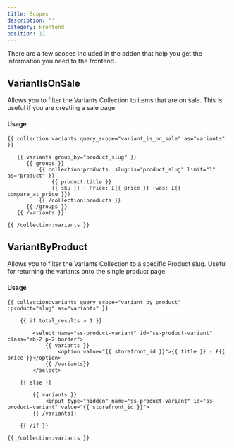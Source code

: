 ```yaml
---
title: Scopes
description: ''
category: Frontend
position: 11
---
```


There are a few scopes included in the addon that help you get the information you need to the frontend.

## VariantIsOnSale

Allows you to filter the Variants Collection to items that are on sale. This is useful if you are creating a sale page.

#### Usage

```twig
{{ collection:variants query_scope="variant_is_on_sale" as="variants" }}

   {{ variants group_by="product_slug" }}
      {{ groups }}
          {{ collection:products :slug:is="product_slug" limit="1" as="product" }}
		      {{ product:title }}		
	          {{ sku }} - Price: £{{ price }} (was: £{{ compare_at_price }})
		  {{ /collection:products }}
      {{ /groups }}
   {{ /variants }}

{{ /collection:variants }}
```

## VariantByProduct

Allows you to filter the Variants Collection to a specific Product slug. Useful for returning the variants onto the single product page.

#### Usage

```twig
{{ collection:variants query_scope="variant_by_product" :product="slug" as="variants" }}

    {{ if total_results > 1 }}

        <select name="ss-product-variant" id="ss-product-variant" class="mb-2 p-2 border">
            {{ variants }}
                <option value="{{ storefront_id }}">{{ title }} - £{{ price }}</option>
            {{ /variants}}
        </select>

    {{ else }}

        {{ variants }}
            <input type="hidden" name="ss-product-variant" id="ss-product-variant" value="{{ storefront_id }}">
        {{ /variants}}

    {{ /if }}

{{ /collection:variants }}
```